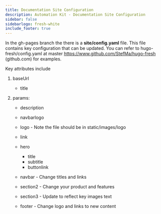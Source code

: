 ```yaml
---
title: Documentation Site Configuration
description: Automation Kit - Documentation Site Configuration
sidebar: false
sidebarlogo: fresh-white
include_footer: true
---
```



In the gh-pages branch the there is a **site/config.yaml** file. This file contains key configuration that can be updated. You can refer to hugo-fresh/config.yaml at master https://www.github.com/StefMa/hugo-fresh (github.com) for examples.

Key attributes include

1. baseUrl

    - title

1. params:

    - description
    
    - navbarlogo
    
    - logo - Note the file should be in static/images/logo
    
    - link
    
    - hero
        - title
        - subtitle
        - buttonlink
    
    - navbar - Change titles and links
    
    - section2 - Change your product and features
    
    - section3 - Update to reflect key images text
    
    - footer - Change logo and links to new content
